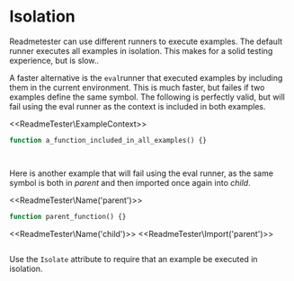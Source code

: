 <!--
<<ReadmeTester\Isolate>>
-->

# Isolation

Readmetester can use different runners to execute examples. The default runner
executes all examples in isolation. This makes for a solid testing experience,
but is slow..

A faster alternative is the `eval`runner that executed examples by including
them in the current environment. This is much faster, but failes if two examples
define the same symbol. The following is perfectly valid, but will fail using
the eval runner as the context is included in both examples.

<<ReadmeTester\ExampleContext>>
```php
function a_function_included_in_all_examples() {}
```

```php
```

```php
```

Here is another example that will fail using the eval runner, as the same symbol
is both in _parent_ and then imported once again into _child_.

<<ReadmeTester\Name('parent')>>
```php
function parent_function() {}
```

<<ReadmeTester\Name('child')>>
<<ReadmeTester\Import('parent')>>
```php
```

Use the `Isolate` attribute to require that an example be executed in isolation.
